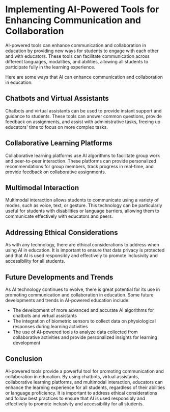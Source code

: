 Implementing AI-Powered Tools for Enhancing Communication and Collaboration
=======================================================================================================================================

AI-powered tools can enhance communication and collaboration in education by providing new ways for students to engage with each other and with educators. These tools can facilitate communication across different languages, modalities, and abilities, allowing all students to participate fully in the learning experience.

Here are some ways that AI can enhance communication and collaboration in education:

Chatbots and Virtual Assistants
-------------------------------

Chatbots and virtual assistants can be used to provide instant support and guidance to students. These tools can answer common questions, provide feedback on assignments, and assist with administrative tasks, freeing up educators' time to focus on more complex tasks.

Collaborative Learning Platforms
--------------------------------

Collaborative learning platforms use AI algorithms to facilitate group work and peer-to-peer interaction. These platforms can provide personalized recommendations for group members, track progress in real-time, and provide feedback on collaborative assignments.

Multimodal Interaction
----------------------

Multimodal interaction allows students to communicate using a variety of modes, such as voice, text, or gesture. This technology can be particularly useful for students with disabilities or language barriers, allowing them to communicate effectively with educators and peers.

Addressing Ethical Considerations
---------------------------------

As with any technology, there are ethical considerations to address when using AI in education. It is important to ensure that data privacy is protected and that AI is used responsibly and effectively to promote inclusivity and accessibility for all students.

Future Developments and Trends
------------------------------

As AI technology continues to evolve, there is great potential for its use in promoting communication and collaboration in education. Some future developments and trends in AI-powered education include:

* The development of more advanced and accurate AI algorithms for chatbots and virtual assistants
* The integration of biometric sensors to collect data on physiological responses during learning activities
* The use of AI-powered tools to analyze data collected from collaborative activities and provide personalized insights for learning development

Conclusion
----------

AI-powered tools provide a powerful tool for promoting communication and collaboration in education. By using chatbots, virtual assistants, collaborative learning platforms, and multimodal interaction, educators can enhance the learning experience for all students, regardless of their abilities or language proficiency. It is important to address ethical considerations and follow best practices to ensure that AI is used responsibly and effectively to promote inclusivity and accessibility for all students.
